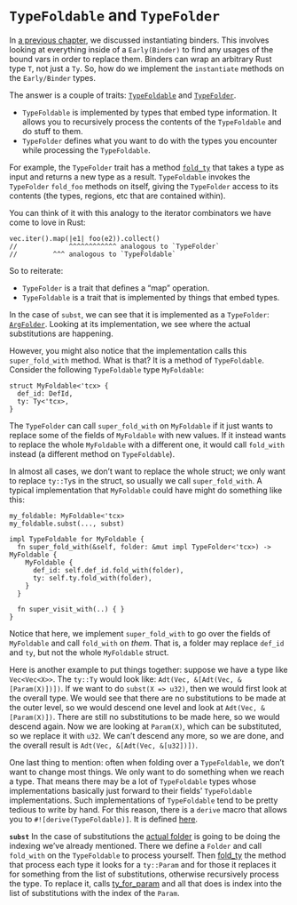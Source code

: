 # `TypeFoldable` and `TypeFolder`

In [a previous chapter], we discussed instantiating binders. This involves looking at everything inside of a `Early(Binder)`
to find any usages of the bound vars in order to replace them. Binders can wrap an arbitrary Rust type `T`, not just a `Ty`. So,
how do we implement the `instantiate` methods on the `Early/Binder` types.

The answer is a couple of traits:
[`TypeFoldable`](https://doc.rust-lang.org/nightly/nightly-rustc/rustc_middle/ty/fold/trait.TypeFoldable.html)
and
[`TypeFolder`](https://doc.rust-lang.org/nightly/nightly-rustc/rustc_middle/ty/fold/trait.TypeFolder.html).

- `TypeFoldable` is implemented by types that embed type information. It allows you to recursively
  process the contents of the `TypeFoldable` and do stuff to them.
- `TypeFolder` defines what you want to do with the types you encounter while processing the
  `TypeFoldable`.

For example, the `TypeFolder` trait has a method
[`fold_ty`](https://doc.rust-lang.org/nightly/nightly-rustc/rustc_middle/ty/fold/trait.TypeFolder.html#method.fold_ty)
that takes a type as input and returns a new type as a result. `TypeFoldable` invokes the
`TypeFolder` `fold_foo` methods on itself, giving the `TypeFolder` access to its contents (the
types, regions, etc that are contained within).

You can think of it with this analogy to the iterator combinators we have come to love in Rust:

```rust,ignore
vec.iter().map(|e1| foo(e2)).collect()
//             ^^^^^^^^^^^^ analogous to `TypeFolder`
//         ^^^ analogous to `TypeFoldable`
```

So to reiterate:

- `TypeFolder`  is a trait that defines a “map” operation.
- `TypeFoldable`  is a trait that is implemented by things that embed types.

In the case of `subst`, we can see that it is implemented as a `TypeFolder`:
[`ArgFolder`](https://doc.rust-lang.org/nightly/nightly-rustc/rustc_type_ir/binder/struct.ArgFolder.html).
Looking at its implementation, we see where the actual substitutions are happening.

However, you might also notice that the implementation calls this `super_fold_with` method. What is
that? It is a method of `TypeFoldable`. Consider the following `TypeFoldable` type `MyFoldable`:

```rust,ignore
struct MyFoldable<'tcx> {
  def_id: DefId,
  ty: Ty<'tcx>,
}
```

The `TypeFolder` can call `super_fold_with` on `MyFoldable` if it just wants to replace some of the
fields of `MyFoldable` with new values. If it instead wants to replace the whole `MyFoldable` with a
different one, it would call `fold_with` instead (a different method on `TypeFoldable`).

In almost all cases, we don’t want to replace the whole struct; we only want to replace `ty::Ty`s in
the struct, so usually we call `super_fold_with`. A typical implementation that `MyFoldable` could
have might do something like this:

```rust,ignore
my_foldable: MyFoldable<'tcx>
my_foldable.subst(..., subst)

impl TypeFoldable for MyFoldable {
  fn super_fold_with(&self, folder: &mut impl TypeFolder<'tcx>) -> MyFoldable {
    MyFoldable {
      def_id: self.def_id.fold_with(folder),
      ty: self.ty.fold_with(folder),
    }
  }

  fn super_visit_with(..) { }
}
```

Notice that here, we implement `super_fold_with` to go over the fields of `MyFoldable` and call
`fold_with` on *them*. That is, a folder may replace  `def_id` and `ty`, but not the whole
`MyFoldable` struct.

Here is another example to put things together: suppose we have a type like `Vec<Vec<X>>`. The
`ty::Ty` would look like: `Adt(Vec, &[Adt(Vec, &[Param(X)])])`. If we want to do `subst(X => u32)`,
then we would first look at the overall type. We would see that there are no substitutions to be
made at the outer level, so we would descend one level and look at `Adt(Vec, &[Param(X)])`. There
are still no substitutions to be made here, so we would descend again. Now we are looking at
`Param(X)`, which can be substituted, so we replace it with `u32`. We can’t descend any more, so we
are done, and  the overall result is `Adt(Vec, &[Adt(Vec, &[u32])])`.

One last thing to mention: often when folding over a `TypeFoldable`, we don’t want to change most
things. We only want to do something when we reach a type. That means there may be a lot of
`TypeFoldable` types whose implementations basically just forward to their fields’ `TypeFoldable`
implementations. Such implementations of `TypeFoldable` tend to be pretty tedious to write by hand.
For this reason, there is a `derive` macro that allows you to `#![derive(TypeFoldable)]`. It is
defined
[here](https://github.com/rust-lang/rust/blob/master/compiler/rustc_macros/src/type_foldable.rs).

**`subst`** In the case of substitutions the [actual
folder](https://github.com/rust-lang/rust/blob/75ff3110ac6d8a0259023b83fd20d7ab295f8dd6/src/librustc_middle/ty/subst.rs#L440-L451)
is going to be doing the indexing we’ve already mentioned. There we define a `Folder` and call
`fold_with` on the `TypeFoldable` to process yourself.  Then
[fold_ty](https://github.com/rust-lang/rust/blob/75ff3110ac6d8a0259023b83fd20d7ab295f8dd6/src/librustc_middle/ty/subst.rs#L512-L536)
the method that process each type it looks for a `ty::Param` and for those it replaces it for
something from the list of substitutions, otherwise recursively process the type.  To replace it,
calls
[ty_for_param](https://github.com/rust-lang/rust/blob/75ff3110ac6d8a0259023b83fd20d7ab295f8dd6/src/librustc_middle/ty/subst.rs#L552-L587)
and all that does is index into the list of substitutions with the index of the `Param`.

[a previous chapter]: ty_module/instantiating_binders.md
